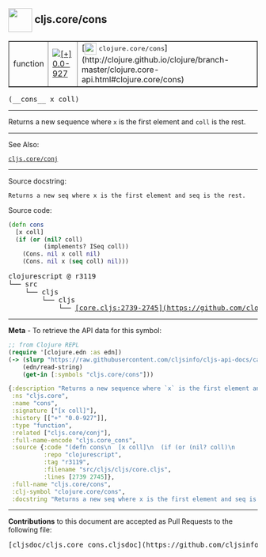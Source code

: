 ## <img width="48px" valign="middle" src="http://i.imgur.com/Hi20huC.png"> cljs.core/cons

 <table border="1">
<tr>

<td>function</td>
<td><a href="https://github.com/cljsinfo/cljs-api-docs/tree/0.0-927"><img valign="middle" alt="[+] 0.0-927" src="https://img.shields.io/badge/+-0.0--927-lightgrey.svg"></a> </td>
<td>
[<img height="24px" valign="middle" src="http://i.imgur.com/1GjPKvB.png"> <samp>clojure.core/cons</samp>](http://clojure.github.io/clojure/branch-master/clojure.core-api.html#clojure.core/cons)
</td>
</tr>
</table>

 <samp>
(__cons__ x coll)<br>
</samp>

---

Returns a new sequence where `x` is the first element and `coll` is the rest.

---


See Also:

[`cljs.core/conj`](cljs.core_conj.md)<br>

---

Source docstring:

```
Returns a new seq where x is the first element and seq is the rest.
```

Source code:

```clj
(defn cons
  [x coll]
  (if (or (nil? coll)
          (implements? ISeq coll))
    (Cons. nil x coll nil)
    (Cons. nil x (seq coll) nil)))
```

 <pre>
clojurescript @ r3119
└── src
    └── cljs
        └── cljs
            └── <ins>[core.cljs:2739-2745](https://github.com/clojure/clojurescript/blob/r3119/src/cljs/cljs/core.cljs#L2739-L2745)</ins>
</pre>


---

__Meta__ - To retrieve the API data for this symbol:

```clj
;; from Clojure REPL
(require '[clojure.edn :as edn])
(-> (slurp "https://raw.githubusercontent.com/cljsinfo/cljs-api-docs/catalog/cljs-api.edn")
    (edn/read-string)
    (get-in [:symbols "cljs.core/cons"]))
```

```clj
{:description "Returns a new sequence where `x` is the first element and `coll` is the rest.",
 :ns "cljs.core",
 :name "cons",
 :signature ["[x coll]"],
 :history [["+" "0.0-927"]],
 :type "function",
 :related ["cljs.core/conj"],
 :full-name-encode "cljs.core_cons",
 :source {:code "(defn cons\n  [x coll]\n  (if (or (nil? coll)\n          (implements? ISeq coll))\n    (Cons. nil x coll nil)\n    (Cons. nil x (seq coll) nil)))",
          :repo "clojurescript",
          :tag "r3119",
          :filename "src/cljs/cljs/core.cljs",
          :lines [2739 2745]},
 :full-name "cljs.core/cons",
 :clj-symbol "clojure.core/cons",
 :docstring "Returns a new seq where x is the first element and seq is the rest."}

```

---

__Contributions__ to this document are accepted as Pull Requests to the following file:

 <pre>
[cljsdoc/cljs.core_cons.cljsdoc](https://github.com/cljsinfo/cljs-api-docs/blob/master/cljsdoc/cljs.core_cons.cljsdoc)
</pre>

